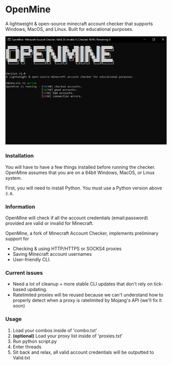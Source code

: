 # OpenMine
A lightweight & open-source minecraft account checker that supports Windows, MacOS, and Linux. Built for educational purposes.

![](img/checkgui.png)

### Installation

You will have to have a few things installed before running the checker. OpenMine assumes that you are on a 64bit Windows, MacOS, or Linux system.

First, you will need to install Python. You must use a Python version above `3.0`. 


### Information
OpenMine will check if all the account credentials (email:password) provided are valid or invalid for Minecraft.

OpenMine, a fork of Minecraft Account Checker, implements preliminary support for 
- Checking & using HTTP/HTTPS or SOCKS4 proxies 
- Saving Minecraft account usernames 
- User-friendly CLI.

### Current issues
- Need a lot of cleanup + more stable CLI updates that don't rely on tick-based updating. 
- Ratelimited proxies will be reused because we can't understand how to properly detect when a proxy is ratelimited by Mojang's API (we'll fix it soon)

### Usage
1. Load your combos inside of 'combo.txt'
2. **(optional)** Load your proxy list inside of 'proxies.txt' 
3. Run python script.py
4. Enter threads
5. Sit back and relax, all valid account credentials will be outputted to Valid.txt

